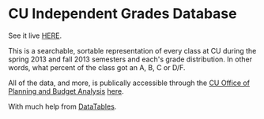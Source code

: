 <h1>CU Independent Grades Database</h1>

See it live <a href="http://www.cuindependent.com/grades">HERE</a>.

This is a searchable, sortable representation of every class at CU during the spring 2013 and fall 2013 semesters and each's grade distribution. In other words, what percent of the class got an A, B, C or D/F.

All of the data, and more, is publically accessible through the <a href="www.colorado.edu/pba/‎">CU Office of Planning and Budget Analysis</a> <a href="www.colorado.edu/pba/course/gradesintro.htm">here</a>.

With much help from <a href="https://datatables.net/">DataTables</a>.